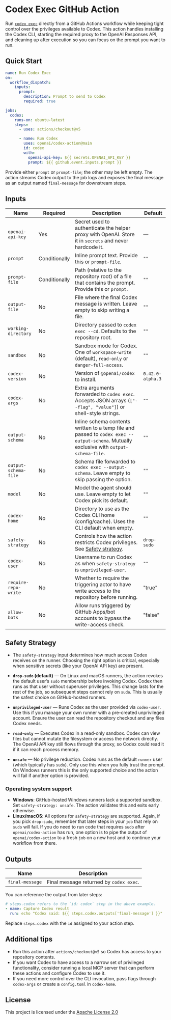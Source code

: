 # Codex Exec GitHub Action

Run [`codex exec`](https://github.com/openai/codex#codex-exec) directly from a GitHub Actions workflow while keeping tight control over the privileges available to Codex. This action handles installing the Codex CLI, starting the required proxy to the OpenAI Responses API, and cleaning up after execution so you can focus on the prompt you want to run.

## Quick Start

```yaml
name: Run Codex Exec
on:
  workflow_dispatch:
    inputs:
      prompt:
        description: Prompt to send to Codex
        required: true

jobs:
  codex:
    runs-on: ubuntu-latest
    steps:
      - uses: actions/checkout@v5

      - name: Run Codex
        uses: openai/codex-action@main
        id: codex
        with:
          openai-api-key: ${{ secrets.OPENAI_API_KEY }}
          prompt: ${{ github.event.inputs.prompt }}
```

Provide either `prompt` or `prompt-file`; the other may be left empty. The action streams Codex output to the job logs and exposes the final message as an output named `final-message` for downstream steps.

## Inputs

| Name                  | Required      | Description                                                                                                                              | Default          |
| --------------------- | ------------- | ---------------------------------------------------------------------------------------------------------------------------------------- | ---------------- |
| `openai-api-key`      | Yes           | Secret used to authenticate the helper proxy with OpenAI. Store it in `secrets` and never hardcode it.                                   | —                |
| `prompt`              | Conditionally | Inline prompt text. Provide this or `prompt-file`.                                                                                       | `""`             |
| `prompt-file`         | Conditionally | Path (relative to the repository root) of a file that contains the prompt. Provide this or `prompt`.                                     | `""`             |
| `output-file`         | No            | File where the final Codex message is written. Leave empty to skip writing a file.                                                       | `""`             |
| `working-directory`   | No            | Directory passed to `codex exec --cd`. Defaults to the repository root.                                                                  | `""`             |
| `sandbox`             | No            | Sandbox mode for Codex. One of `workspace-write` (default), `read-only` or `danger-full-access`.                                         | `""`             |
| `codex-version`       | No            | Version of `@openai/codex` to install.                                                                                                   | `0.42.0-alpha.3` |
| `codex-args`          | No            | Extra arguments forwarded to `codex exec`. Accepts JSON arrays (`["--flag", "value"]`) or shell-style strings.                           | `""`             |
| `output-schema`       | No            | Inline schema contents written to a temp file and passed to `codex exec --output-schema`. Mutually exclusive with `output-schema-file`. | `""`             |
| `output-schema-file`  | No            | Schema file forwarded to `codex exec --output-schema`. Leave empty to skip passing the option.                                           | `""`             |
| `model`               | No            | Model the agent should use. Leave empty to let Codex pick its default.                                                                   | `""`             |
| `codex-home`          | No            | Directory to use as the Codex CLI home (config/cache). Uses the CLI default when empty.                                                  | `""`             |
| `safety-strategy`     | No            | Controls how the action restricts Codex privileges. See [Safety strategy](#safety-strategy).                                             | `drop-sudo`      |
| `codex-user`          | No            | Username to run Codex as when `safety-strategy` is `unprivileged-user`.                                                                  | `""`             |
| `require-repo-write`  | No            | Whether to require the triggering actor to have write access to the repository before running.                                           | "true"           |
| `allow-bots`          | No            | Allow runs triggered by GitHub Apps/bot accounts to bypass the write-access check.                                                       | "false"          |

## Safety Strategy

- The `safety-strategy` input determines how much access Codex receives on the runner. Choosing the right option is critical, especially when sensitive secrets (like your OpenAI API key) are present.

- **`drop-sudo` (default)** — On Linux and macOS runners, the action revokes the default user’s `sudo` membership before invoking Codex. Codex then runs as that user without superuser privileges. This change lasts for the rest of the job, so subsequent steps cannot rely on `sudo`. This is usually the safest choice on GitHub-hosted runners.
- **`unprivileged-user`** — Runs Codex as the user provided via `codex-user`. Use this if you manage your own runner with a pre-created unprivileged account. Ensure the user can read the repository checkout and any files Codex needs.
- **`read-only`** — Executes Codex in a read-only sandbox. Codex can view files but cannot mutate the filesystem or access the network directly. The OpenAI API key still flows through the proxy, so Codex could read it if it can reach process memory.
- **`unsafe`** — No privilege reduction. Codex runs as the default `runner` user (which typically has `sudo`). Only use this when you fully trust the prompt. On Windows runners this is the only supported choice and the action will fail if another option is provided.

### Operating system support

- **Windows**: GitHub-hosted Windows runners lack a supported sandbox. Set `safety-strategy: unsafe`. The action validates this and exits early otherwise.
- **Linux/macOS**: All options for `safety-strategy` are supported. Again, if you pick `drop-sudo`, remember that later steps in your `job` that rely on `sudo` will fail. If you do need to run code that requires `sudo` after `openai/codex-action` has run, one option is to pipe the output of `openai/codex-action` to a fresh `job` on a new host and to continue your workflow from there.

## Outputs

| Name             | Description                             |
| ---------------- | --------------------------------------- |
| `final-message`  | Final message returned by `codex exec`. |

You can reference the output from later steps:

```yaml
# steps.codex refers to the `id: codex` step in the above example.
- name: Capture Codex result
  run: echo "Codex said: ${{ steps.codex.outputs['final-message'] }}"
```

Replace `steps.codex` with the `id` assigned to your action step.

## Additional tips

- Run this action after `actions/checkout@v5` so Codex has access to your repository contents.
- If you want Codex to have access to a narrow set of privileged functionality, consider running a local MCP server that can perform these actions and configure Codex to use it.
- If you need more control over the CLI invocation, pass flags through `codex-args` or create a `config.toml` in `codex-home`.

## License

This project is licensed under the [Apache License 2.0](./LICENSE)

